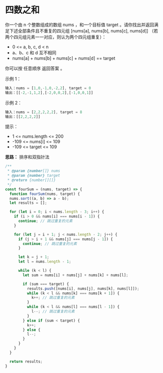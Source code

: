 # 四数之和

你一个由 n 个整数组成的数组 nums ，和一个目标值 target 。请你找出并返回满足下述全部条件且不重复的四元组 [nums[a], nums[b], nums[c], nums[d]] （若两个四元组元素一一对应，则认为两个四元组重复）：

- 0 <= a, b, c, d < n
- a、b、c 和 d 互不相同
- nums[a] + nums[b] + nums[c] + nums[d] == target

你可以按 任意顺序 返回答案 。

示例 1：

```js
输入：nums = [1,0,-1,0,-2,2], target = 0
输出：[[-2,-1,1,2],[-2,0,0,2],[-1,0,0,1]]
```

示例 2：

```js
输入：nums = [2,2,2,2,2], target = 8
输出：[[2,2,2,2]]
```

提示：

- 1 <= nums.length <= 200
- -109 <= nums[i] <= 109
- -109 <= target <= 109

**思路：**
排序和双指针法

```js
/**
 * @param {number[]} nums
 * @param {number} target
 * @return {number[][]}
 */
const fourSum = (nums, target) => {
  function fourSum(nums, target) {
  nums.sort((a, b) => a - b);
  let results = [];

  for (let i = 0; i < nums.length - 3; i++) {
    if (i > 0 && nums[i] === nums[i - 1]) {
      continue; // 跳过重复的元素
    }

    for (let j = i + 1; j < nums.length - 2; j++) {
      if (j > i + 1 && nums[j] === nums[j - 1]) {
        continue; // 跳过重复的元素
      }

      let k = j + 1;
      let l = nums.length - 1;

      while (k < l) {
        let sum = nums[i] + nums[j] + nums[k] + nums[l];

        if (sum === target) {
          results.push([nums[i], nums[j], nums[k], nums[l]]);
          while (k < l && nums[k] === nums[k + 1]) {
            k++; // 跳过重复的元素
          }
          while (k < l && nums[l] === nums[l - 1]) {
            l--; // 跳过重复的元素
          }
        } else if (sum < target) {
          k++;
        } else {
          l--;
        }
      }
    }
  }

  return results;
}
```
